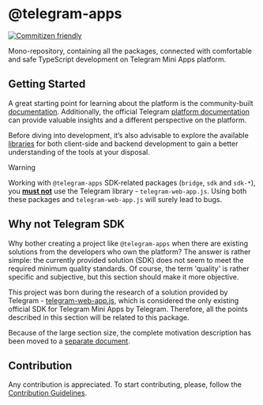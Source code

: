 [code-badge]: https://img.shields.io/badge/source-black?logo=github

# @telegram-apps

[![Commitizen friendly](https://img.shields.io/badge/commitizen-friendly-brightgreen.svg)](http://commitizen.github.io/cz-cli/)

Mono-repository, containing all the packages, connected with comfortable and safe TypeScript
development on Telegram Mini Apps platform.

## Getting Started

A great starting point for learning about the platform is the community-built [documentation](https://docs.telegram-mini-apps.com). 
Additionally, the official Telegram [platform documentation](https://core.telegram.org/bots/webapps) can 
provide valuable insights and a different perspective on the platform.

Before diving into development, it’s also advisable to explore the available 
[libraries](https://docs.telegram-mini-apps.com/packages/telegram-apps-create-mini-app) for 
both client-side and backend development to gain a better understanding of the tools at your
disposal.

> [!WARNING]
> Working with `@telegram-apps` SDK-related packages (`bridge`, `sdk` and `sdk-*`), you <ins>**must not**</ins> use the Telegram library - `telegram-web-app.js`.
> Using both these packages and `telegram-web-app.js` will surely lead to bugs.

## Why not Telegram SDK

Why bother creating a project like `@telegram-apps` when there are existing solutions from the developers
who own the platform? The answer is rather simple: the currently provided solution (SDK) does not
seem to meet the required minimum quality standards. Of course, the term 'quality' is rather
specific and subjective, but this section should make it more objective.

This project was born during the research of a solution provided by
Telegram - [telegram-web-app.js](https://telegram.org/js/telegram-web-app.js), which is considered
the only existing official SDK for Telegram Mini Apps by Telegram. Therefore, all the points
described in this section will be related to this package.

Because of the large section size, the complete motivation description has been moved to a [separate
document](./MOTIVATION.md).

## Contribution

Any contribution is appreciated. To start contributing, please, follow
the [Contribution Guidelines](./CONTRIBUTING.md).
